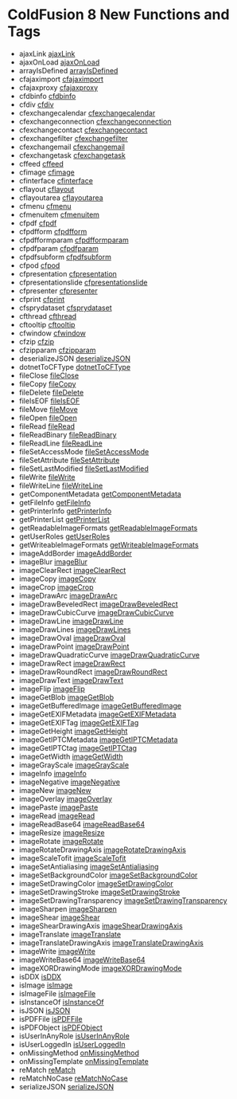 # ColdFusion 8 New Functions and Tags

- ajaxLink [ajaxLink](functions/ajaxLink.md)
- ajaxOnLoad [ajaxOnLoad](functions/ajaxOnLoad.md)
- arrayIsDefined [arrayIsDefined](functions/arrayIsDefined.md)
- cfajaximport [cfajaximport](tags/cfajaximport.md)
- cfajaxproxy [cfajaxproxy](tags/cfajaxproxy.md)
- cfdbinfo [cfdbinfo](tags/cfdbinfo.md)
- cfdiv [cfdiv](tags/cfdiv.md)
- cfexchangecalendar [cfexchangecalendar](tags/cfexchangecalendar.md)
- cfexchangeconnection [cfexchangeconnection](tags/cfexchangeconnection.md)
- cfexchangecontact [cfexchangecontact](tags/cfexchangecontact.md)
- cfexchangefilter [cfexchangefilter](tags/cfexchangefilter.md)
- cfexchangemail [cfexchangemail](tags/cfexchangemail.md)
- cfexchangetask [cfexchangetask](tags/cfexchangetask.md)
- cffeed [cffeed](tags/cffeed.md)
- cfimage [cfimage](tags/cfimage.md)
- cfinterface [cfinterface](tags/cfinterface.md)
- cflayout [cflayout](tags/cflayout.md)
- cflayoutarea [cflayoutarea](tags/cflayoutarea.md)
- cfmenu [cfmenu](tags/cfmenu.md)
- cfmenuitem [cfmenuitem](tags/cfmenuitem.md)
- cfpdf [cfpdf](tags/cfpdf.md)
- cfpdfform [cfpdfform](tags/cfpdfform.md)
- cfpdfformparam [cfpdfformparam](tags/cfpdfformparam.md)
- cfpdfparam [cfpdfparam](tags/cfpdfparam.md)
- cfpdfsubform [cfpdfsubform](tags/cfpdfsubform.md)
- cfpod [cfpod](tags/cfpod.md)
- cfpresentation [cfpresentation](tags/cfpresentation.md)
- cfpresentationslide [cfpresentationslide](tags/cfpresentationslide.md)
- cfpresenter [cfpresenter](tags/cfpresenter.md)
- cfprint [cfprint](tags/cfprint.md)
- cfsprydataset [cfsprydataset](tags/cfsprydataset.md)
- cfthread [cfthread](tags/cfthread.md)
- cftooltip [cftooltip](tags/cftooltip.md)
- cfwindow [cfwindow](tags/cfwindow.md)
- cfzip [cfzip](tags/cfzip.md)
- cfzipparam [cfzipparam](tags/cfzipparam.md)
- deserializeJSON [deserializeJSON](functions/deserializeJSON.md)
- dotnetToCFType [dotnetToCFType](functions/dotnetToCFType.md)
- fileClose [fileClose](functions/fileClose.md)
- fileCopy [fileCopy](functions/fileCopy.md)
- fileDelete [fileDelete](functions/fileDelete.md)
- fileIsEOF [fileIsEOF](functions/fileIsEOF.md)
- fileMove [fileMove](functions/fileMove.md)
- fileOpen [fileOpen](functions/fileOpen.md)
- fileRead [fileRead](functions/fileRead.md)
- fileReadBinary [fileReadBinary](functions/fileReadBinary.md)
- fileReadLine [fileReadLine](functions/fileReadLine.md)
- fileSetAccessMode [fileSetAccessMode](functions/fileSetAccessMode.md)
- fileSetAttribute [fileSetAttribute](functions/fileSetAttribute.md)
- fileSetLastModified [fileSetLastModified](functions/fileSetLastModified.md)
- fileWrite [fileWrite](functions/fileWrite.md)
- fileWriteLine [fileWriteLine](functions/fileWriteLine.md)
- getComponentMetadata [getComponentMetadata](functions/getComponentMetadata.md)
- getFileInfo [getFileInfo](functions/getFileInfo.md)
- getPrinterInfo [getPrinterInfo](functions/getPrinterInfo.md)
- getPrinterList [getPrinterList](functions/getPrinterList.md)
- getReadableImageFormats [getReadableImageFormats](functions/getReadableImageFormats.md)
- getUserRoles [getUserRoles](functions/getUserRoles.md)
- getWriteableImageFormats [getWriteableImageFormats](functions/getWriteableImageFormats.md)
- imageAddBorder [imageAddBorder](functions/imageAddBorder.md)
- imageBlur [imageBlur](functions/imageBlur.md)
- imageClearRect [imageClearRect](functions/imageClearRect.md)
- imageCopy [imageCopy](functions/imageCopy.md)
- imageCrop [imageCrop](functions/imageCrop.md)
- imageDrawArc [imageDrawArc](functions/imageDrawArc.md)
- imageDrawBeveledRect [imageDrawBeveledRect](functions/imageDrawBeveledRect.md)
- imageDrawCubicCurve [imageDrawCubicCurve](functions/imageDrawCubicCurve.md)
- imageDrawLine [imageDrawLine](functions/imageDrawLine.md)
- imageDrawLines [imageDrawLines](functions/imageDrawLines.md)
- imageDrawOval [imageDrawOval](functions/imageDrawOval.md)
- imageDrawPoint [imageDrawPoint](functions/imageDrawPoint.md)
- imageDrawQuadraticCurve [imageDrawQuadraticCurve](functions/imageDrawQuadraticCurve.md)
- imageDrawRect [imageDrawRect](functions/imageDrawRect.md)
- imageDrawRoundRect [imageDrawRoundRect](functions/imageDrawRoundRect.md)
- imageDrawText [imageDrawText](functions/imageDrawText.md)
- imageFlip [imageFlip](functions/imageFlip.md)
- imageGetBlob [imageGetBlob](functions/imageGetBlob.md)
- imageGetBufferedImage [imageGetBufferedImage](functions/imageGetBufferedImage.md)
- imageGetEXIFMetadata [imageGetEXIFMetadata](functions/imageGetEXIFMetadata.md)
- imageGetEXIFTag [imageGetEXIFTag](functions/imageGetEXIFTag.md)
- imageGetHeight [imageGetHeight](functions/imageGetHeight.md)
- imageGetIPTCMetadata [imageGetIPTCMetadata](functions/imageGetIPTCMetadata.md)
- imageGetIPTCtag [imageGetIPTCtag](functions/imageGetIPTCtag.md)
- imageGetWidth [imageGetWidth](functions/imageGetWidth.md)
- imageGrayScale [imageGrayScale](functions/imageGrayScale.md)
- imageInfo [imageInfo](functions/imageInfo.md)
- imageNegative [imageNegative](functions/imageNegative.md)
- imageNew [imageNew](functions/imageNew.md)
- imageOverlay [imageOverlay](functions/imageOverlay.md)
- imagePaste [imagePaste](functions/imagePaste.md)
- imageRead [imageRead](functions/imageRead.md)
- imageReadBase64 [imageReadBase64](functions/imageReadBase64.md)
- imageResize [imageResize](functions/imageResize.md)
- imageRotate [imageRotate](functions/imageRotate.md)
- imageRotateDrawingAxis [imageRotateDrawingAxis](functions/imageRotateDrawingAxis.md)
- imageScaleTofit [imageScaleTofit](functions/imageScaleTofit.md)
- imageSetAntialiasing [imageSetAntialiasing](functions/imageSetAntialiasing.md)
- imageSetBackgroundColor [imageSetBackgroundColor](functions/imageSetBackgroundColor.md)
- imageSetDrawingColor [imageSetDrawingColor](functions/imageSetDrawingColor.md)
- imageSetDrawingStroke [imageSetDrawingStroke](functions/imageSetDrawingStroke.md)
- imageSetDrawingTransparency [imageSetDrawingTransparency](functions/imageSetDrawingTransparency.md)
- imageSharpen [imageSharpen](functions/imageSharpen.md)
- imageShear [imageShear](functions/imageShear.md)
- imageShearDrawingAxis [imageShearDrawingAxis](functions/imageShearDrawingAxis.md)
- imageTranslate [imageTranslate](functions/imageTranslate.md)
- imageTranslateDrawingAxis [imageTranslateDrawingAxis](functions/imageTranslateDrawingAxis.md)
- imageWrite [imageWrite](functions/imageWrite.md)
- imageWriteBase64 [imageWriteBase64](functions/imageWriteBase64.md)
- imageXORDrawingMode [imageXORDrawingMode](functions/imageXORDrawingMode.md)
- isDDX [isDDX](functions/isDDX.md)
- isImage [isImage](functions/isImage.md)
- isImageFile [isImageFile](functions/isImageFile.md)
- isInstanceOf [isInstanceOf](functions/isInstanceOf.md)
- isJSON [isJSON](functions/isJSON.md)
- isPDFFile [isPDFFile](functions/isPDFFile.md)
- isPDFObject [isPDFObject](functions/isPDFObject.md)
- isUserInAnyRole [isUserInAnyRole](functions/isUserInAnyRole.md)
- isUserLoggedIn [isUserLoggedIn](functions/isUserLoggedIn.md)
- onMissingMethod [onMissingMethod](functions/onMissingMethod.md)
- onMissingTemplate [onMissingTemplate](functions/onMissingTemplate.md)
- reMatch [reMatch](functions/reMatch.md)
- reMatchNoCase [reMatchNoCase](functions/reMatchNoCase.md)
- serializeJSON [serializeJSON](functions/serializeJSON.md)

